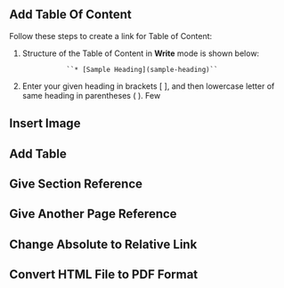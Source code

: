 ## Add Table Of Content
Follow these steps to create a link for Table of Content:
1. Structure of the Table of Content in **Write** mode is shown below:

                  ``* [Sample Heading](sample-heading)`` 
1. Enter your given heading in brackets [ ], and then lowercase letter of same heading in parentheses ( ). 
Few 
## Insert Image
## Add Table
## Give Section Reference
## Give Another Page Reference
## Change Absolute to Relative Link
## Convert HTML File to PDF Format


